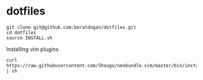# dotfiles

```shell
git clone git@github.com:beratdogan/dotfiles.git
cd dotfiles
source INSTALL.sh
```

Installing vim plugins
```shell
curl https://raw.githubusercontent.com/Shougo/neobundle.vim/master/bin/install.sh | sh
```
